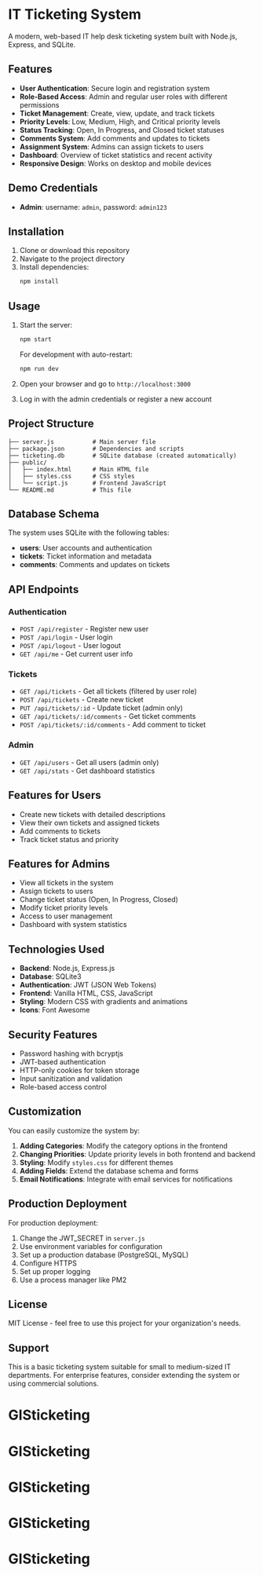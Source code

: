 # IT Ticketing System

A modern, web-based IT help desk ticketing system built with Node.js, Express, and SQLite.

## Features

- **User Authentication**: Secure login and registration system
- **Role-Based Access**: Admin and regular user roles with different permissions
- **Ticket Management**: Create, view, update, and track tickets
- **Priority Levels**: Low, Medium, High, and Critical priority levels
- **Status Tracking**: Open, In Progress, and Closed ticket statuses
- **Comments System**: Add comments and updates to tickets
- **Assignment System**: Admins can assign tickets to users
- **Dashboard**: Overview of ticket statistics and recent activity
- **Responsive Design**: Works on desktop and mobile devices

## Demo Credentials

- **Admin**: username: `admin`, password: `admin123`

## Installation

1. Clone or download this repository
2. Navigate to the project directory
3. Install dependencies:
   ```bash
   npm install
   ```

## Usage

1. Start the server:
   ```bash
   npm start
   ```
   
   For development with auto-restart:
   ```bash
   npm run dev
   ```

2. Open your browser and go to `http://localhost:3000`

3. Log in with the admin credentials or register a new account

## Project Structure

```
├── server.js           # Main server file
├── package.json        # Dependencies and scripts
├── ticketing.db        # SQLite database (created automatically)
├── public/
│   ├── index.html      # Main HTML file
│   ├── styles.css      # CSS styles
│   └── script.js       # Frontend JavaScript
└── README.md           # This file
```

## Database Schema

The system uses SQLite with the following tables:

- **users**: User accounts and authentication
- **tickets**: Ticket information and metadata
- **comments**: Comments and updates on tickets

## API Endpoints

### Authentication
- `POST /api/register` - Register new user
- `POST /api/login` - User login
- `POST /api/logout` - User logout
- `GET /api/me` - Get current user info

### Tickets
- `GET /api/tickets` - Get all tickets (filtered by user role)
- `POST /api/tickets` - Create new ticket
- `PUT /api/tickets/:id` - Update ticket (admin only)
- `GET /api/tickets/:id/comments` - Get ticket comments
- `POST /api/tickets/:id/comments` - Add comment to ticket

### Admin
- `GET /api/users` - Get all users (admin only)
- `GET /api/stats` - Get dashboard statistics

## Features for Users

- Create new tickets with detailed descriptions
- View their own tickets and assigned tickets
- Add comments to tickets
- Track ticket status and priority

## Features for Admins

- View all tickets in the system
- Assign tickets to users
- Change ticket status (Open, In Progress, Closed)
- Modify ticket priority levels
- Access to user management
- Dashboard with system statistics

## Technologies Used

- **Backend**: Node.js, Express.js
- **Database**: SQLite3
- **Authentication**: JWT (JSON Web Tokens)
- **Frontend**: Vanilla HTML, CSS, JavaScript
- **Styling**: Modern CSS with gradients and animations
- **Icons**: Font Awesome

## Security Features

- Password hashing with bcryptjs
- JWT-based authentication
- HTTP-only cookies for token storage
- Input sanitization and validation
- Role-based access control

## Customization

You can easily customize the system by:

1. **Adding Categories**: Modify the category options in the frontend
2. **Changing Priorities**: Update priority levels in both frontend and backend
3. **Styling**: Modify `styles.css` for different themes
4. **Adding Fields**: Extend the database schema and forms
5. **Email Notifications**: Integrate with email services for notifications

## Production Deployment

For production deployment:

1. Change the JWT_SECRET in `server.js`
2. Use environment variables for configuration
3. Set up a production database (PostgreSQL, MySQL)
4. Configure HTTPS
5. Set up proper logging
6. Use a process manager like PM2

## License

MIT License - feel free to use this project for your organization's needs.

## Support

This is a basic ticketing system suitable for small to medium-sized IT departments. For enterprise features, consider extending the system or using commercial solutions.
# GISticketing
# GISticketing
# GISticketing
# GISticketing
# GISticketing
